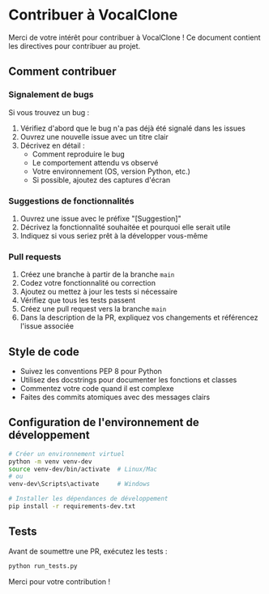 # Contribuer à VocalClone

Merci de votre intérêt pour contribuer à VocalClone ! Ce document contient les directives pour contribuer au projet.

## Comment contribuer

### Signalement de bugs

Si vous trouvez un bug :

1. Vérifiez d'abord que le bug n'a pas déjà été signalé dans les issues
2. Ouvrez une nouvelle issue avec un titre clair
3. Décrivez en détail :
   - Comment reproduire le bug
   - Le comportement attendu vs observé
   - Votre environnement (OS, version Python, etc.)
   - Si possible, ajoutez des captures d'écran

### Suggestions de fonctionnalités

1. Ouvrez une issue avec le préfixe "[Suggestion]"
2. Décrivez la fonctionnalité souhaitée et pourquoi elle serait utile
3. Indiquez si vous seriez prêt à la développer vous-même

### Pull requests

1. Créez une branche à partir de la branche `main`
2. Codez votre fonctionnalité ou correction
3. Ajoutez ou mettez à jour les tests si nécessaire
4. Vérifiez que tous les tests passent
5. Créez une pull request vers la branche `main`
6. Dans la description de la PR, expliquez vos changements et référencez l'issue associée

## Style de code

- Suivez les conventions PEP 8 pour Python
- Utilisez des docstrings pour documenter les fonctions et classes
- Commentez votre code quand il est complexe
- Faites des commits atomiques avec des messages clairs

## Configuration de l'environnement de développement

```bash
# Créer un environnement virtuel
python -m venv venv-dev
source venv-dev/bin/activate  # Linux/Mac
# ou
venv-dev\Scripts\activate     # Windows

# Installer les dépendances de développement
pip install -r requirements-dev.txt
```

## Tests

Avant de soumettre une PR, exécutez les tests :

```bash
python run_tests.py
```

Merci pour votre contribution ! 